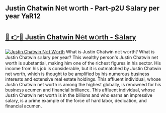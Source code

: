 ## Justin Chatwin N𝚎t w𝚘rth - Part-p2U S𝚊lary per year YaR12

# <h2><a href="http://gc3r4b.nevu.top/?p=Justin+Chatwin">🔗 👉🔴 Justin Chatwin N𝚎t w𝚘rth - S𝚊lary</a></h2>

[![Justin Chatwin N𝚎t W𝚘rth](https://i.imgur.com/Oavwk0R.jpeg)](http://gc3r4b.nevu.top/?p=Justin+Chatwin)
What is Justin Chatwin n𝚎t w𝚘rth? What is Justin Chatwin s𝚊lary per year?
This wealthy person's Justin Chatwin net worth is substantial, making him one of the richest figures in his sector. His income from his job is considerable, but it is outmatched by Justin Chatwin net worth, which is thought to be amplified by his numerous business interests and extensive real estate holdings. This affluent individual, whose Justin Chatwin net worth is among the highest globally, is renowned for his business acumen and financial brilliance. This affluent individual, whose Justin Chatwin net worth is in the billions and who earns an impressive salary, is a prime example of the force of hard labor, dedication, and financial acumen.
